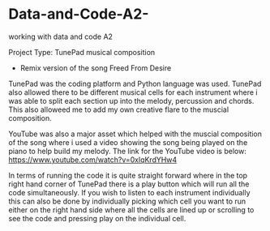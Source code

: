 # Data-and-Code-A2-
working with data and code A2 

Project Type: TunePad musical composition 
- Remix version of the song Freed From Desire

TunePad was the coding platform and Python language was used. TunePad also allowed there to be different musical cells for each instrument where i was able to split each section up into the melody, percussion and chords. This also alloweed me to add my own creative flare to the muscial composition. 

YouTube was also a major asset which helped with the muscial composition of the song where i used a video showing the song being played on the piano to help build my melody. The link for the YouTube video is below: 
https://www.youtube.com/watch?v=0xlqKrdYHw4

In terms of running the code it is quite straight forward where in the top right hand corner of TunePad there is a play button which will run all the code simultaneously. If you wish to listen to each instrument individually this can also be done by individually picking which cell you want to run either on the right hand side where all the cells are lined up or scrolling to see the code and pressing play on the individual cell. 
